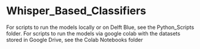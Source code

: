 # Whisper_Based_Classifiers

For scripts to run the models locally or on Delft Blue, see the Python_Scripts folder.
For scripts to run the models via google colab with the datasets stored in Google Drive, see the Colab Notebooks folder